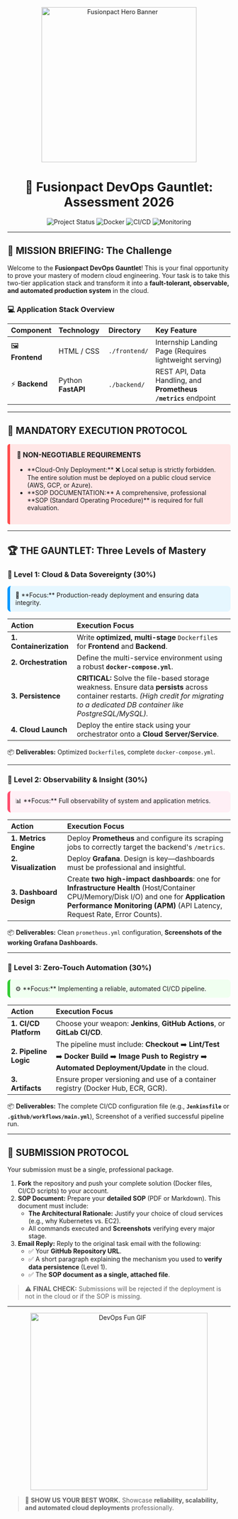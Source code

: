 <p align="center">
  <img src="https://raw.githubusercontent.com/Fusionpact-Org/assets/main/fusionpact-hero.gif" alt="Fusionpact Hero Banner" width="350"/>
</p>

<h1 align="center">🌟 Fusionpact DevOps Gauntlet: Assessment 2026</h1>

<p align="center">
  <img src="https://img.shields.io/badge/Status-Cloud--Ready-brightgreen?style=for-the-badge&logo=googles-cloud&logoColor=white" title="Project Status"/>
  <img src="https://img.shields.io/badge/Container-Docker--Required-blue?style=for-the-badge&logo=docker&logoColor=white" title="Docker"/>
  <img src="https://img.shields.io/badge/CI/CD-Automation--Focus-red?style=for-the-badge&logo=githubactions&logoColor=white" title="CI/CD"/>
  <img src="https://img.shields.io/badge/Observability-Mandatory-yellowgreen?style=for-the-badge&logo=grafana&logoColor=white" title="Monitoring"/>
</p>

---

## 🎯 MISSION BRIEFING: The Challenge

Welcome to the **Fusionpact DevOps Gauntlet**! This is your final opportunity to prove your mastery of modern cloud engineering. Your task is to take this two-tier application stack and transform it into a **fault-tolerant, observable, and automated production system** in the cloud.

### 💻 Application Stack Overview

| Component | Technology | Directory | Key Feature |
| :--- | :--- | :--- | :--- |
| 🖼️ **Frontend** | HTML / CSS | `./frontend/` | Internship Landing Page (Requires lightweight serving) |
| ⚡ **Backend** | Python **FastAPI** | `./backend/` | REST API, Data Handling, and **Prometheus `/metrics`** endpoint |

---

## 🚨 MANDATORY EXECUTION PROTOCOL

<div style="background-color:#ffe6e6;padding:15px;border-left:6px solid #ff4d4d;border-radius:5px;">
  <p style="font-size:1.1em;font-weight:bold;margin-top:0;">🛑 NON-NEGOTIABLE REQUIREMENTS</p>
  <ul>
    <li>**Cloud-Only Deployment:** ❌ Local setup is strictly forbidden. The entire solution must be deployed on a public cloud service (AWS, GCP, or Azure).</li>
    <li>**SOP DOCUMENTATION:** A comprehensive, professional **SOP (Standard Operating Procedure)** is required for full evaluation.</li>
  </ul>
</div>

---

## 🏆 THE GAUNTLET: Three Levels of Mastery

### 🥇 Level 1: Cloud & Data Sovereignty (30%)
<div style="background-color:#e6f7ff;padding:12px;border-radius:8px;border-left:6px solid #0099ff;">
  🚀 **Focus:** Production-ready deployment and ensuring data integrity.
</div>

| Action | Execution Focus |
| :--- | :--- |
| **1. Containerization** | Write **optimized, multi-stage** `Dockerfile`s for **Frontend** and **Backend**. |
| **2. Orchestration** | Define the multi-service environment using a robust **`docker-compose.yml`**. |
| **3. Persistence** | **CRITICAL:** Solve the file-based storage weakness. Ensure data **persists** across container restarts. *(High credit for migrating to a dedicated DB container like PostgreSQL/MySQL).* |
| **4. Cloud Launch** | Deploy the entire stack using your orchestrator onto a **Cloud Server/Service**. |

📦 **Deliverables:** Optimized `Dockerfile`s, complete `docker-compose.yml`.

---

### 🥈 Level 2: Observability & Insight (30%)
<div style="background-color:#fff0f6;padding:12px;border-radius:8px;border-left:6px solid #ff4d6d;">
  📊 **Focus:** Full observability of system and application metrics.
</div>

| Action | Execution Focus |
| :--- | :--- |
| **1. Metrics Engine** | Deploy **Prometheus** and configure its scraping jobs to correctly target the backend's `/metrics`. |
| **2. Visualization** | Deploy **Grafana**. Design is key—dashboards must be professional and insightful. |
| **3. Dashboard Design** | Create **two high-impact dashboards**: one for **Infrastructure Health** (Host/Container CPU/Memory/Disk I/O) and one for **Application Performance Monitoring (APM)** (API Latency, Request Rate, Error Counts). |

📦 **Deliverables:** Clean `prometheus.yml` configuration, **Screenshots of the working Grafana Dashboards.**

---

### 🥉 Level 3: Zero-Touch Automation (30%)
<div style="background-color:#f0fff0;padding:12px;border-radius:8px;border-left:6px solid #33cc33;">
  ⚙️ **Focus:** Implementing a reliable, automated CI/CD pipeline.
</div>

| Action | Execution Focus |
| :--- | :--- |
| **1. CI/CD Platform** | Choose your weapon: **Jenkins**, **GitHub Actions**, or **GitLab CI/CD**. |
| **2. Pipeline Logic** | The pipeline must include: **Checkout** ➡️ **Lint/Test** ➡️ **Docker Build** ➡️ **Image Push to Registry** ➡️ **Automated Deployment/Update** in the cloud. |
| **3. Artifacts** | Ensure proper versioning and use of a container registry (Docker Hub, ECR, GCR). |

📦 **Deliverables:** The complete CI/CD configuration file (e.g., **`Jenkinsfile`** or **`.github/workflows/main.yml`**), Screenshot of a verified successful pipeline run.

---

## 📧 SUBMISSION PROTOCOL

Your submission must be a single, professional package.

1.  **Fork** the repository and push your complete solution (Docker files, CI/CD scripts) to your account.
2.  **SOP Document:** Prepare your **detailed SOP** (PDF or Markdown). This document must include:
    * **The Architectural Rationale:** Justify your choice of cloud services (e.g., why Kubernetes vs. EC2).
    * All commands executed and **Screenshots** verifying every major stage.
3.  **Email Reply:** Reply to the original task email with the following:
    * ✅ Your **GitHub Repository URL**.
    * ✅ A short paragraph explaining the mechanism you used to **verify data persistence** (Level 1).
    * ✅ The **SOP document as a single, attached file**.

> ⚠️ **FINAL CHECK:** Submissions will be rejected if the deployment is not in the cloud or if the SOP is missing.

---

<p align="center">
  <img src="https://raw.githubusercontent.com/Fusionpact-Org/assets/main/devops-fun.gif" alt="DevOps Fun GIF" width="400"/>
</p>

> 🚀 **SHOW US YOUR BEST WORK.** Showcase **reliability, scalability, and automated cloud deployments** professionally.
